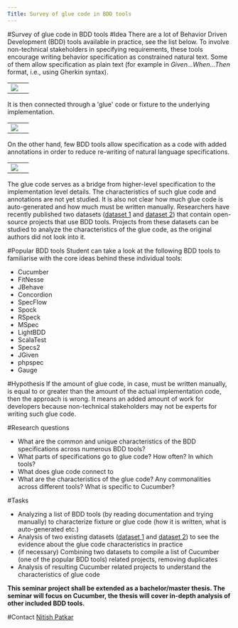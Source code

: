 ```yaml
---
Title: Survey of glue code in BDD tools
---
```

#Survey of glue code in BDD tools
#Idea
There are a lot of Behavior Driven Development (BDD) tools available in practice, see the list below. 
To involve non-technical stakeholders in specifying requirements, these tools encourage writing behavior specification as constrained natural text.
Some of them allow specification as plain text (for example in *Given...When...Then* format, i.e., using Gherkin syntax).

| | |
|---|---|
|<img style="text-align:center" src="/download/Nitish/bdd_scenario.png" />|

It is then connected through a 'glue' code or fixture to the underlying implementation.

| | |
|---|---|
|<img style="text-align:center" src="/download/Nitish/glue_code_example.png" />|
 
On the other hand, few BDD tools allow specification as a code with added annotations in order to reduce re-writing of natural language specifications. 

| | |
|---|---|
|<img style="text-align:center" src="/download/Nitish/fixture_annotations.png" />|

The glue code serves as a bridge from higher-level specification to the implementation level details.
The characteristics of such glue code and annotations are not yet studied. 
It is also not clear how much glue code is auto-generated and how much must be written manually.
Researchers have recently published two datasets ([dataset 1](https://danielcalencar.github.io/papers/Aidan-etal_MSR_2019_BDD.pdf) and [dataset 2](https://www.sciencedirect.com/science/article/abs/pii/S095058492030063X))  that contain open-source projects that use BDD tools. Projects from these datasets can be studied to analyze the characteristics of the glue code, as the original authors did not look into it.  

#Popular BDD tools 
Student can take a look at the following BDD tools to familiarise with the core ideas behind these individual tools:

- Cucumber
- FitNesse
- JBehave
- Concordion
- SpecFlow
- Spock
- RSpeck
- MSpec
- LightBDD
- ScalaTest
- Specs2
- JGiven
- phpspec
- Gauge

#Hypothesis
If the amount of glue code, in case, must be written manually, is equal to or greater than the amount of the actual implementation code, then the approach is wrong. 
It means an added amount of work for developers because non-technical stakeholders may not be experts for writing such glue code.

#Research questions

- What are the common and unique characteristics of the BDD specifications across numerous BDD tools?
- What parts of specifications go to glue code? How often? In which tools?
- What does glue code connect to
- What are the characteristics of the glue code? Any commonalities across different tools? What is specific to Cucumber?

#Tasks

- Analyzing a list of BDD tools (by reading documentation and trying manually) to characterize fixture or glue code (how it is written, what is auto-generated etc.)
- Analysis of two existing datasets ([dataset 1](https://danielcalencar.github.io/papers/Aidan-etal_MSR_2019_BDD.pdf) and [dataset 2](https://www.sciencedirect.com/science/article/abs/pii/S095058492030063X)) to see the evidence about the glue code characteristics in practice
- (if necessary) Combining two datasets to compile a list of Cucumber (one of the popular BDD tools) related projects, removing duplicates
- Analysis of resulting Cucumber related projects to understand the characteristics of glue code

**This seminar project shall be extended as a bachelor/master thesis. The seminar will focus on Cucumber, the thesis will cover in-depth analysis of other included BDD tools.**

#Contact 
[Nitish Patkar](%base_url%/staff/NitishPatkar)
